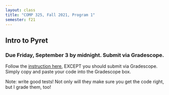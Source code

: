 ```yaml
---
layout: class
title: "COMP 325, Fall 2021, Program 1"
semester: f21
---
```


## Intro to Pyret

### Due Friday, September 3 by midnight. Submit via Gradescope.

Follow the [instruction
here](http://cs.brown.edu/courses/cs173/2016/learning-pyret.html),
EXCEPT you should submit via Gradescope. Simply copy and paste your
code into the Gradescope box.

Note: write good tests! Not only will they make sure you get the code
right, but I grade them, too!
